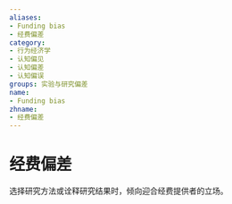```yaml
---
aliases:
- Funding bias
- 经费偏差
category:
- 行为经济学
- 认知偏见
- 认知偏差
- 认知偏误
groups: 实验与研究偏差
name:
- Funding bias
zhname:
- 经费偏差
---
```


# 经费偏差

选择研究方法或诠释研究结果时，倾向迎合经费提供者的立场。
